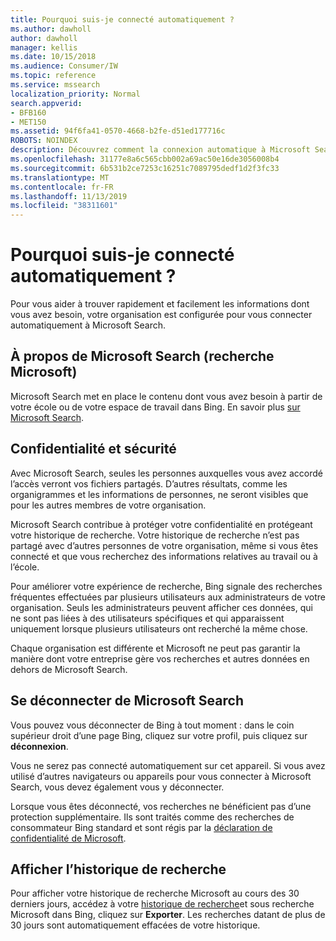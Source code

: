 ```yaml
---
title: Pourquoi suis-je connecté automatiquement ?
ms.author: dawholl
author: dawholl
manager: kellis
ms.date: 10/15/2018
ms.audience: Consumer/IW
ms.topic: reference
ms.service: mssearch
localization_priority: Normal
search.appverid:
- BFB160
- MET150
ms.assetid: 94f6fa41-0570-4668-b2fe-d51ed177716c
ROBOTS: NOINDEX
description: Découvrez comment la connexion automatique à Microsoft Search peut vous aider à trouver rapidement et facilement les résultats de travail
ms.openlocfilehash: 31177e8a6c565cbb002a69ac50e16de3056008b4
ms.sourcegitcommit: 6b531b2ce7253c16251c7089795dedf1d2f3fc33
ms.translationtype: MT
ms.contentlocale: fr-FR
ms.lasthandoff: 11/13/2019
ms.locfileid: "38311601"
---
```

# <a name="why-am-i-automatically-signed-in"></a>Pourquoi suis-je connecté automatiquement ?

Pour vous aider à trouver rapidement et facilement les informations dont vous avez besoin, votre organisation est configurée pour vous connecter automatiquement à Microsoft Search.
  
## <a name="about-microsoft-search"></a>À propos de Microsoft Search (recherche Microsoft)

Microsoft Search met en place le contenu dont vous avez besoin à partir de votre école ou de votre espace de travail dans Bing. En savoir plus [sur Microsoft Search](about-microsoft-search.md).
  
## <a name="privacy-and-security"></a>Confidentialité et sécurité

Avec Microsoft Search, seules les personnes auxquelles vous avez accordé l’accès verront vos fichiers partagés. D’autres résultats, comme les organigrammes et les informations de personnes, ne seront visibles que pour les autres membres de votre organisation.
  
Microsoft Search contribue à protéger votre confidentialité en protégeant votre historique de recherche. Votre historique de recherche n’est pas partagé avec d’autres personnes de votre organisation, même si vous êtes connecté et que vous recherchez des informations relatives au travail ou à l’école.
  
Pour améliorer votre expérience de recherche, Bing signale des recherches fréquentes effectuées par plusieurs utilisateurs aux administrateurs de votre organisation. Seuls les administrateurs peuvent afficher ces données, qui ne sont pas liées à des utilisateurs spécifiques et qui apparaissent uniquement lorsque plusieurs utilisateurs ont recherché la même chose.
  
Chaque organisation est différente et Microsoft ne peut pas garantir la manière dont votre entreprise gère vos recherches et autres données en dehors de Microsoft Search.
  
## <a name="sign-out-of-microsoft-search"></a>Se déconnecter de Microsoft Search

Vous pouvez vous déconnecter de Bing à tout moment : dans le coin supérieur droit d’une page Bing, cliquez sur votre profil, puis cliquez sur **déconnexion**.
  
Vous ne serez pas connecté automatiquement sur cet appareil. Si vous avez utilisé d’autres navigateurs ou appareils pour vous connecter à Microsoft Search, vous devez également vous y déconnecter. 
  
Lorsque vous êtes déconnecté, vos recherches ne bénéficient pas d’une protection supplémentaire. Ils sont traités comme des recherches de consommateur Bing standard et sont régis par la [déclaration de confidentialité de Microsoft](https://privacy.microsoft.com/privacystatement).
  
## <a name="view-your-search-history"></a>Afficher l’historique de recherche

Pour afficher votre historique de recherche Microsoft au cours des 30 derniers jours, accédez à votre [historique de recherche](https://ssl.bing.com/profile/history)et sous recherche Microsoft dans Bing, cliquez sur **Exporter**. Les recherches datant de plus de 30 jours sont automatiquement effacées de votre historique.

  

